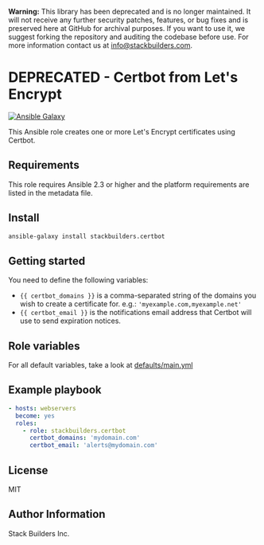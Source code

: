 **Warning:** This library has been deprecated and is no longer maintained. It will not receive any further security patches, features, or bug fixes and is preserved here at GitHub for archival purposes. If you want to use it, we suggest forking the repository and auditing the codebase before use. For more information contact us at info@stackbuilders.com.

DEPRECATED - Certbot from Let's Encrypt
=========
[![Ansible Galaxy](https://img.shields.io/badge/role-stackbuilders.certbot-blue.svg)](https://galaxy.ansible.com/stackbuilders/certbot/)

This Ansible role creates one or more Let's Encrypt certificates using Certbot.

Requirements
------------

This role requires Ansible 2.3 or higher and the platform requirements are listed in the metadata file.

Install
------------

```sh
ansible-galaxy install stackbuilders.certbot
```

Getting started
------------

You need to define the following variables:
- `{{ certbot_domains }}` is a comma-separated string of the domains you wish to create a certificate for. e.g.: `'myexample.com,myexample.net'`
- `{{ certbot_email }}` is the notifications email address that Certbot will use to send expiration notices.

Role variables
--------------

For all default variables, take a look at [defaults/main.yml](defaults/main.yml)

Example playbook
----------------

```yaml
- hosts: webservers
  become: yes
  roles:
    - role: stackbuilders.certbot
      certbot_domains: 'mydomain.com'
      certbot_email: 'alerts@mydomain.com'
```

License
-------

MIT

Author Information
------------------

Stack Builders Inc.
